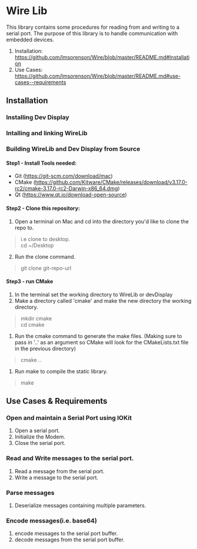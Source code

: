 # Wire Lib
This library contains some procedures for reading from and writing to a serial port.  The purpose of this library is to handle communication with embedded devices. 

1. Installation: https://github.com/lmsorenson/Wire/blob/master/README.md#Installation
1. Use Cases: https://github.com/lmsorenson/Wire/blob/master/README.md#use-cases--requirements


## Installation
### Installing Dev Display
### Intalling and linking WireLib
### Building WireLib and Dev Display from Source
#### Step1 - Install Tools needed:
* Git 
(https://git-scm.com/download/mac)
* CMake 
(https://github.com/Kitware/CMake/releases/download/v3.17.0-rc2/cmake-3.17.0-rc2-Darwin-x86_64.dmg)
* Qt 
(https://www.qt.io/download-open-source)


#### Step2 - Clone this repository:
1. Open a terminal on Mac and cd into the directory you'd like to clone the repo to.
> i.e clone to desktop.  
> cd ~/Desktop 
2. Run the clone command.
> git clone git-repo-url

#### Step3 - run CMake
1. In the terminal set the working directory to WireLib or devDisplay
1. Make a directory called 'cmake' and make the new directory the working directory.
> mkdir cmake  
> cd cmake
1. Run the cmake command to generate the make files. (Making sure to pass in '..' as an argument so CMake will look for the CMakeLists.txt file in the previous directory)
> cmake ..
1. Run make to compile the static library.
> make

## Use Cases & Requirements
### Open and maintain a Serial Port using IOKit
1. Open a serial port.
1. Initialize the Modem.
1. Close the serial port.

### Read and Write messages to the serial port.
1. Read a message from the serial port.
1. Write a message to the serial port.

### Parse messages
1. Deserialize messages containing multiple parameters.

### Encode messages(i.e. base64)
1. encode messages to the serial port buffer.
1. decode messages from the serial port buffer.
